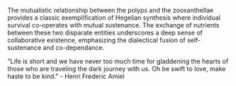 
The mutualistic relationship between the polyps and the zooxanthellae provides a classic exemplification of Hegelian synthesis where individual survival co-operates with mutual sustenance. The exchange of nutrients between these two disparate entities underscores a deep sense of collaborative existence, emphasizing the dialectical fusion of self-sustenance and co-dependance.

"Life is short and we have never too much time for gladdening the hearts of those who are traveling the dark journey with us. Oh be swift to love, make haste to be kind." - Henri Frederic Amiel

